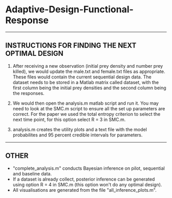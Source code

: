 # Adaptive-Design-Functional-Response


---------------------------------------------------------------------
INSTRUCTIONS FOR FINDING THE NEXT OPTIMAL DESIGN
---------------------------------------------------------------------

1. After receiving a new observation (initial prey density and number prey killed), we would update the 
male.txt and female.txt files as appropriate. These files would contain the current 
sequential design data.  The dataset needs to be stored in a Matlab matrix called dataset,
with the first column being the initial prey densities and the second column being
the responses.

2. We would then open the analysis.m matlab script and run it. You may need to 
look at the SMC.m script to ensure all the set up parameters are correct.
For the paper we used the total entropy criterion to select the next time point,
for this option select R = 3 in SMC.m. 

3. analysis.m creates the utility plots and a text file with the model 
probabilites and 95 percent credible intervals for parameters.

---------------------------------------------------------------------
OTHER
---------------------------------------------------------------------

- "complete_analysis.m" conducts Bayesian inference on pilot, 
sequential and baseline data.
- If a dataset is already collect, posterior inference can be generated
  using option R = 4 in SMC.m (this option won't do any optimal design).
- All visualisations are generated from the file "all_inference_plots.m".



